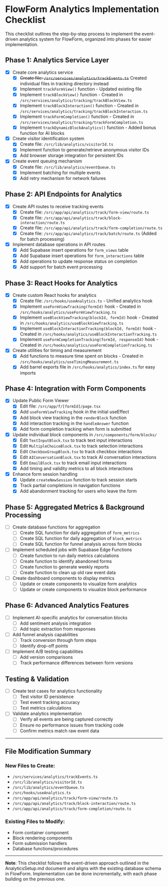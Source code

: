 # FlowForm Analytics Implementation Checklist

This checklist outlines the step-by-step process to implement the event-driven analytics system for FlowForm, organized into phases for easier implementation.

## Phase 1: Analytics Service Layer

- [x] Create core analytics service
  - [x] ~~Create file: `/src/services/analytics/trackEvents.ts`~~ Created individual files in tracking directory instead
  - [x] Implement `trackFormView()` function - Updated existing file
  - [x] Implement `trackBlockView()` function - Created in `/src/services/analytics/tracking/trackBlockView.ts`
  - [x] Implement `trackBlockInteraction()` function - Created in `/src/services/analytics/tracking/trackBlockInteraction.ts`
  - [x] Implement `trackFormCompletion()` function - Created in `/src/services/analytics/tracking/trackFormCompletion.ts`
  - [x] Implement `trackDynamicBlockAnalytics()` function - Added bonus function for AI blocks

- [x] Create visitor identification system
  - [x] Create file: `/src/lib/analytics/visitorId.ts`
  - [x] Implement function to generate/retrieve anonymous visitor IDs
  - [x] Add browser storage integration for persistent IDs

- [x] Create event queuing mechanism
  - [x] Create file: `/src/lib/analytics/eventQueue.ts`
  - [x] Implement batching for multiple events
  - [x] Add retry mechanism for network failures

## Phase 2: API Endpoints for Analytics

- [x] Create API routes to receive tracking events
  - [x] Create file: `/src/app/api/analytics/track/form-view/route.ts`
  - [x] Create file: `/src/app/api/analytics/track/block-interaction/route.ts`
  - [x] Create file: `/src/app/api/analytics/track/form-completion/route.ts`
  - [x] Create file: `/src/app/api/analytics/track/batch/route.ts` (Added for batch processing)

- [x] Implement database operations in API routes
  - [x] Add Supabase insert operations for `form_views` table
  - [x] Add Supabase insert operations for `form_interactions` table
  - [x] Add operations to update response status on completion
  - [x] Add support for batch event processing

## Phase 3: React Hooks for Analytics

- [x] Create custom React hooks for analytics
  - [x] Create file: `/src/hooks/useAnalytics.ts` - Unified analytics hook
  - [x] Implement `useFormViewTracking(formId)` hook - Created in `/src/hooks/analytics/useFormViewTracking.ts`
  - [x] Implement `useBlockViewTracking(blockId, formId)` hook - Created in `/src/hooks/analytics/useBlockViewTracking.ts`
  - [x] Implement `useBlockInteractionTracking(blockId, formId)` hook - Created in `/src/hooks/analytics/useBlockInteractionTracking.ts`
  - [x] Implement `useFormCompletionTracking(formId, responseId)` hook - Created in `/src/hooks/analytics/useFormCompletionTracking.ts`

- [x] Create utilities for timing and measurement
  - [x] Add functions to measure time spent on blocks - Created in `/src/hooks/analytics/useTimingMeasurement.ts`
  - [x] Add barrel exports file in `/src/hooks/analytics/index.ts` for easy imports

## Phase 4: Integration with Form Components

- [x] Update Public Form Viewer
  - [x] Edit file: `/src/app/f/[formId]/page.tsx`
  - [x] Add `useFormViewTracking` hook in the initial useEffect
  - [x] Add block view tracking in the `renderBlock` function
  - [x] Add interaction tracking in the `handleAnswer` function
  - [x] Add form completion tracking when form is submitted

- [x] Update individual block components in `/src/components/form/blocks/`
  - [x] Edit `TextInputBlock.tsx` to track text input interactions
  - [x] Edit `MultipleChoiceBlock.tsx` to track selection interactions
  - [x] Edit `CheckboxGroupBlock.tsx` to track checkbox interactions
  - [x] Edit `AIConversationBlock.tsx` to track AI conversation interactions
  - [x] Edit `EmailBlock.tsx` to track email input interactions
  - [x] Add timing and validity metrics to all block interactions

- [x] Enhance form session handling
  - [x] Update `createNewSession` function to track session starts
  - [x] Track partial completions in navigation functions
  - [x] Add abandonment tracking for users who leave the form

## Phase 5: Aggregated Metrics & Background Processing

- [ ] Create database functions for aggregation
  - [ ] Create SQL function for daily aggregation of `form_metrics`
  - [ ] Create SQL function for daily aggregation of `block_metrics`
  - [ ] Create SQL function for funnel analysis across form blocks

- [ ] Implement scheduled jobs with Supabase Edge Functions
  - [ ] Create function to run daily metrics calculations
  - [ ] Create function to identify abandoned forms
  - [ ] Create function to generate weekly reports
  - [ ] Create function to clean up old raw event data

- [ ] Create dashboard components to display metrics
  - [ ] Update or create components to visualize form analytics
  - [ ] Update or create components to visualize block performance

## Phase 6: Advanced Analytics Features

- [ ] Implement AI-specific analytics for conversation blocks
  - [ ] Add sentiment analysis integration
  - [ ] Add topic extraction from responses

- [ ] Add funnel analysis capabilities
  - [ ] Track conversion through form steps
  - [ ] Identify drop-off points

- [ ] Implement A/B testing capabilities
  - [ ] Add version comparisons
  - [ ] Track performance differences between form versions

## Testing & Validation

- [ ] Create test cases for analytics functionality
  - [ ] Test visitor ID persistence
  - [ ] Test event tracking accuracy
  - [ ] Test metrics calculations

- [ ] Validate analytics implementation
  - [ ] Verify all events are being captured correctly
  - [ ] Ensure no performance issues from tracking code
  - [ ] Confirm metrics match raw event data

---

## File Modification Summary

### New Files to Create:
- `/src/services/analytics/trackEvents.ts`
- `/src/lib/analytics/visitorId.ts`
- `/src/lib/analytics/eventQueue.ts`
- `/src/hooks/useAnalytics.ts`
- `/src/app/api/analytics/track/form-view/route.ts`
- `/src/app/api/analytics/track/block-interaction/route.ts`
- `/src/app/api/analytics/track/form-completion/route.ts`

### Existing Files to Modify:
- Form container component
- Block rendering components
- Form submission handlers
- Database functions/procedures

---

**Note**: This checklist follows the event-driven approach outlined in the AnalyticsSetup.md document and aligns with the existing database schema in FlowForm. Implementation can be done incrementally, with each phase building on the previous one.
